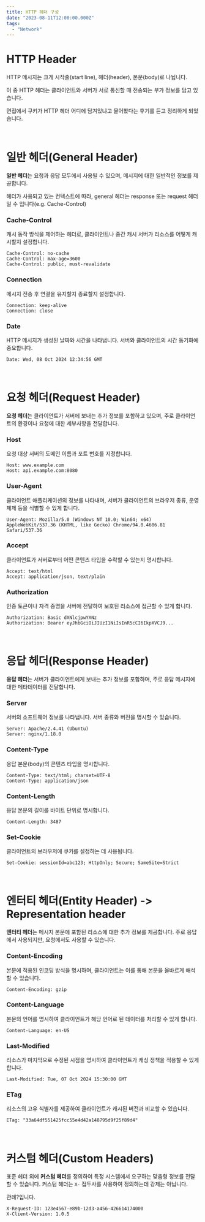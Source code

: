 ```yaml
---
title: HTTP 헤더 구성
date: "2023-08-11T12:00:00.000Z"
tags:  
  - "Network"
---
```


# HTTP Header

HTTP 메시지는 크게 시작줄(start line), 헤더(header), 본문(body)로 나뉩니다. 

이 중 HTTP 헤더는 클라이언트와 서버가 서로 통신할 때 전송되는 부가 정보를 담고 있습니다. 

면접에서 쿠키가 HTTP 헤더 어디에 담겨있냐고 물어봤다는 후기를 듣고 정리하게 되었습니다.


<br>

# 일반 헤더(General Header)

**일반 헤더**는 요청과 응답 모두에서 사용될 수 있으며, 메시지에 대한 일반적인 정보를 제공합니다.

헤더가 사용되고 있는 컨텍스트에 따라, general 헤더는 response 또는 request 헤더일 수 입니다(e.g. Cache-Control)

### Cache-Control
캐시 동작 방식을 제어하는 헤더로, 클라이언트나 중간 캐시 서버가 리소스를 어떻게 캐시할지 설정합니다.

  ```
  Cache-Control: no-cache
  Cache-Control: max-age=3600
  Cache-Control: public, must-revalidate
  ```

### Connection
메시지 전송 후 연결을 유지할지 종료할지 설정합니다.

  ```
  Connection: keep-alive
  Connection: close
  ```

### Date
HTTP 메시지가 생성된 날짜와 시간을 나타냅니다. 서버와 클라이언트의 시간 동기화에 중요합니다.

  ```
  Date: Wed, 08 Oct 2024 12:34:56 GMT
  ```

<br>

# 요청 헤더(Request Header)

**요청 헤더**는 클라이언트가 서버에 보내는 추가 정보를 포함하고 있으며, 주로 클라이언트의 환경이나 요청에 대한 세부사항을 전달합니다.

### Host
요청 대상 서버의 도메인 이름과 포트 번호를 지정합니다.

  ```
  Host: www.example.com
  Host: api.example.com:8080
  ```

### User-Agent
클라이언트 애플리케이션의 정보를 나타내며, 서버가 클라이언트의 브라우저 종류, 운영체제 등을 식별할 수 있게 합니다.

  ```
  User-Agent: Mozilla/5.0 (Windows NT 10.0; Win64; x64) AppleWebKit/537.36 (KHTML, like Gecko) Chrome/94.0.4606.81 Safari/537.36
  ```

### Accept
클라이언트가 서버로부터 어떤 콘텐츠 타입을 수락할 수 있는지 명시합니다.

  ```
  Accept: text/html
  Accept: application/json, text/plain
  ```

### Authorization
인증 토큰이나 자격 증명을 서버에 전달하여 보호된 리소스에 접근할 수 있게 합니다.

  ```
  Authorization: Basic dXNlcjpwYXNz
  Authorization: Bearer eyJhbGciOiJIUzI1NiIsInR5cCI6IkpXVCJ9...
  ```

<br>

# 응답 헤더(Response Header)

**응답 헤더**는 서버가 클라이언트에게 보내는 추가 정보를 포함하며, 주로 응답 메시지에 대한 메타데이터를 전달합니다.

### Server
서버의 소프트웨어 정보를 나타냅니다. 서버 종류와 버전을 명시할 수 있습니다.

  ```
  Server: Apache/2.4.41 (Ubuntu)
  Server: nginx/1.18.0
  ```

### Content-Type
응답 본문(body)의 콘텐츠 타입을 명시합니다.

  ```
  Content-Type: text/html; charset=UTF-8
  Content-Type: application/json
  ```

### Content-Length
응답 본문의 길이를 바이트 단위로 명시합니다.

  ```
  Content-Length: 3487
  ```

### Set-Cookie
클라이언트의 브라우저에 쿠키를 설정하는 데 사용됩니다.

  ```
  Set-Cookie: sessionId=abc123; HttpOnly; Secure; SameSite=Strict
  ```

<br>

# 엔터티 헤더(Entity Header) -> Representation header

**엔터티 헤더**는 메시지 본문에 포함된 리소스에 대한 추가 정보를 제공합니다. 
주로 응답에서 사용되지만, 요청에서도 사용할 수 있습니다.

### Content-Encoding
본문에 적용된 인코딩 방식을 명시하며, 클라이언트는 이를 통해 본문을 올바르게 해석할 수 있습니다.

  ```
  Content-Encoding: gzip
  ```

### Content-Language
본문의 언어를 명시하여 클라이언트가 해당 언어로 된 데이터를 처리할 수 있게 합니다.

  ```
  Content-Language: en-US
  ```

### Last-Modified
리소스가 마지막으로 수정된 시점을 명시하여 클라이언트가 캐싱 정책을 적용할 수 있게 합니다.

  ```
  Last-Modified: Tue, 07 Oct 2024 15:30:00 GMT
  ```

### ETag
리소스의 고유 식별자를 제공하여 클라이언트가 캐시된 버전과 비교할 수 있습니다.

  ```
  ETag: "33a64df551425fcc55e4d42a148795d9f25f89d4"
  ```

<br>


# 커스텀 헤더(Custom Headers)

표준 헤더 외에 **커스텀 헤더**를 정의하여 특정 시스템에서 요구하는 맞춤형 정보를 전달할 수 있습니다. 
커스텀 헤더는 `X-` 접두사를 사용하여 정의하는데 강제는 아닙니다.

관례?입니다.

  ```
  X-Request-ID: 123e4567-e89b-12d3-a456-426614174000
  X-Client-Version: 1.0.5
  ```
